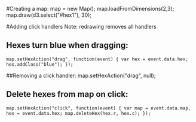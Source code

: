 #Creating a map:
    map = new Map();
    map.loadFromDimensions(2,3);
    map.draw(d3.select("#hex1"), 30);

#Adding click handlers
Note: redrawing removes all handlers
## Hexes turn blue when dragging:
    map.setHexAction("drag", function(event) { var hex = event.data.hex; hex.addClass("blue"); });
##Removing a click handler:
    map.setHexAction("drag", null);
## Delete hexes from map on click:
    map.setHexAction("click", function(event) { var map = event.data.map, hex = event.data.hex; map.deleteHex(hex.r, hex.c); });

